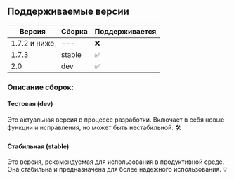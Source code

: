 ## Поддерживаемые версии

| Версия | Сборка | Поддерживается |
| ---------- | ------- | ---------------------- |
| 1.7.2 и ниже | --- | :x: |
| 1.7.3 | stable | :white_check_mark: |
| 2.0 | dev | :white_check_mark: |

### Описание сборок:

#### Тестовая (dev)
Это актуальная версия в процессе разработки. Включает в себя новые функции и исправления, но может быть нестабильной. 🛠️

#### Стабильная (stable)
Это версия, рекомендуемая для использования в продуктивной среде. Она стабильна и предназначена для более надежного использования. 💡
